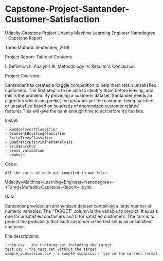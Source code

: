 # Capstone-Project-Santander-Customer-Satisfaction
Udacity Capstone Project
Udacity Machine Learning Engineer Nanodegree - Capstone Report

Tareq Mufaddi
September, 2018

	
Project Report: Table of Contents

I. Definition
II. Analysis
III. Methodology
IV. Results
V. Conclusion

Project Overview:

Santander has created a Kaggle competition to help them retain unsatisfied customers. The first step is to be able to identify them before leaving, and this is the problem. By providing a customer dataset, Santander needs an algorithm which can predict the probabilityof the customer being satisfied or unsatisfied based on hundreds of anonymized customer related features.This will give the bank enough time to act before it’s too late.

Install: 

	- RandomForestClassifier
	- GradientBoostingClassifier
	- ExtraTreesClassifier
	- QuadraticDiscriminantAnalysis
	- GridSearchCV
	- cross_validation
	- seaborn

Code: 

	All the parts of code are compiled in one file:

Udacity+Machine+Learning+Engineer+Nanodegree+-+Tareq+Mufaddi+Capstone+Report+.ipynb

Data:

Santander provided an anonymized dataset containing a large number of numeric variables. The "TARGET" column is the variable to predict. It equals one for unsatisfied customers and 0 for satisfied customers. The task is to predict the probability that each customer in the test set is an unsatisfied customer.

File descriptions:

	train.csv - the training set including the target
	test.csv - the test set without the target
	sample_submission.csv - a sample submission file in the correct format

